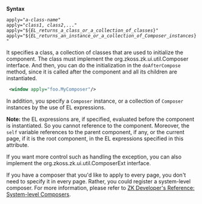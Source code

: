 **Syntax**

`apply="`*`a-class-name`*`"`  
`apply="`*`class1`*`, `*`class2`*`,..."`  
`apply="${`*`EL_returns_a_class_or_a_collection_of_classes`*`}"`  
`apply="${`*`EL_returns_an_instance_or_a_collection_of_Composer_instances`*`}"`

It specifies a class, a collection of classes that are used to
initialize the component. The class must implement the
<javadoc type="interface">org.zkoss.zk.ui.util.Composer</javadoc>
interface. And then, you can do the initialization in the
`doAfterCompose` method, since it is called after the component and all
its children are instantiated.

``` xml
 <window apply="foo.MyComposer"/>
```

In addition, you specify a `Composer` instance, or a collection of
`Composer` instances by the use of EL expressions.

**Note:** the EL expressions are, if specified, evaluated before the
component is instantiated. So you cannot reference to the component.
Moreover, the `self` variable references to the parent component, if
any, or the current page, if it is the root component, in the EL
expressions specified in this attribute.

If you want more control such as handling the exception, you can also
implement the
<javadoc type="interface">org.zkoss.zk.ui.util.ComposerExt</javadoc>
interface.

If you have a composer that you'd like to apply to every page, you don't
need to specify it in every page. Rather, you could register a
system-level composer. For more information, please refer to [ZK
Developer's Reference: System-level
Composers](ZK_Developer's_Reference/MVC/Controller/Composer#System-level_Composer).


